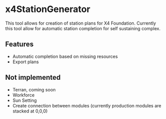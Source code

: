 <h1>x4StationGenerator</h1>
This tool allows for creation of station plans for X4 Foundation. 
Currently this tool allow for automatic station completion for self sustaining complex. 

<h2>Features</h2>
<ul>
  <li>Automatic completion based on missing resources</li>
  <li>Export plans</li>
</ul>

<h2>Not implemented</h2>
<ul>
  <li>Terran, coming soon</li>
  <li>Workforce</li>
  <li>Sun Setting</li>
  <li>Create connection between modules (currently production modules are stacked at 0,0,0)</li>
</ul>
